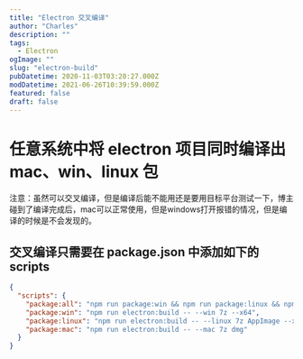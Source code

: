 ```yaml
---
title: "Electron 交叉编译"
author: "Charles"
description: ""
tags:
  - Electron
ogImage: ""
slug: "electron-build"
pubDatetime: 2020-11-03T03:20:27.000Z
modDatetime: 2021-06-26T10:39:59.000Z
featured: false
draft: false
---
```


# 任意系统中将 electron 项目同时编译出 mac、win、linux 包

注意：虽然可以交叉编译，但是编译后能不能用还是要用目标平台测试一下，博主碰到了编译完成后，mac可以正常使用，但是windows打开报错的情况，但是编译的时候是不会发现的。

## 交叉编译只需要在 package.json 中添加如下的 scripts

```json
{
  "scripts": {
    "package:all": "npm run package:win && npm run package:linux && npm run package:mac",
    "package:win": "npm run electron:build -- --win 7z --x64",
    "package:linux": "npm run electron:build -- --linux 7z AppImage --x64",
    "package:mac": "npm run electron:build -- --mac 7z dmg"
  }
}
```
